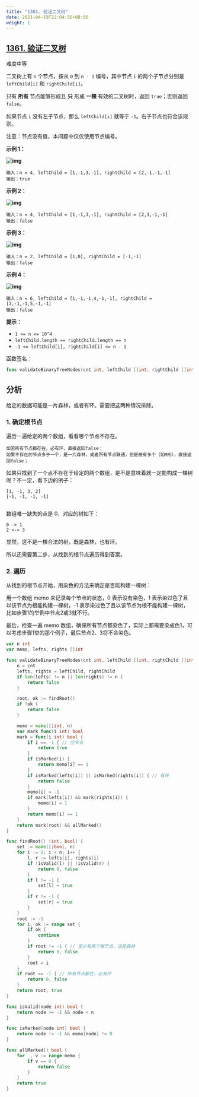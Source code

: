 ```yaml
---
title: "1361. 验证二叉树"
date: 2021-04-19T22:04:56+08:00
weight: 1
---
```


## [1361. 验证二叉树](https://leetcode-cn.com/problems/validate-binary-tree-nodes/)

难度中等

二叉树上有 `n` 个节点，按从 `0` 到 `n - 1` 编号，其中节点 `i` 的两个子节点分别是 `leftChild[i]` 和 `rightChild[i]`。

只有 **所有** 节点能够形成且 **只** 形成 **一棵** 有效的二叉树时，返回 `true`；否则返回 `false`。

如果节点 `i` 没有左子节点，那么 `leftChild[i]` 就等于 `-1`。右子节点也符合该规则。

注意：节点没有值，本问题中仅仅使用节点编号。

**示例 1：**

**![img](https://assets.leetcode-cn.com/aliyun-lc-upload/uploads/2020/02/23/1503_ex1.png)**

```
输入：n = 4, leftChild = [1,-1,3,-1], rightChild = [2,-1,-1,-1]
输出：true
```

**示例 2：**

**![img](https://assets.leetcode-cn.com/aliyun-lc-upload/uploads/2020/02/23/1503_ex2.png)**

```
输入：n = 4, leftChild = [1,-1,3,-1], rightChild = [2,3,-1,-1]
输出：false
```

**示例 3：**

**![img](https://assets.leetcode-cn.com/aliyun-lc-upload/uploads/2020/02/23/1503_ex3.png)**

```
输入：n = 2, leftChild = [1,0], rightChild = [-1,-1]
输出：false
```

**示例 4：**

**![img](https://assets.leetcode-cn.com/aliyun-lc-upload/uploads/2020/02/23/1503_ex4.png)**

```
输入：n = 6, leftChild = [1,-1,-1,4,-1,-1], rightChild = [2,-1,-1,5,-1,-1]
输出：false
```

**提示：**

- `1 <= n <= 10^4`
- `leftChild.length == rightChild.length == n`
- `-1 <= leftChild[i], rightChild[i] <= n - 1`

函数签名：

```go
func validateBinaryTreeNodes(cnt int, leftChild []int, rightChild []int) bool
```

## 分析

给定的数据可能是一片森林，或者有环。需要把这两种情况排除。

### 1. 确定根节点

遍历一遍给定的两个数组，看看哪个节点不存在。

```
如若所有节点都存在，必有环，直接返回false；
如果不存在的节点多于一个，是一片森林，或者所有节点联通，但是根有多个（如M形），直接返回false；
```

如果只找到了一个点不存在于给定的两个数组，是不是意味着就一定能构成一棵树呢？不一定，看下边的例子：

```
[1, -1, 3, 2]
[-1, -1, -1, -1]


```

数组唯一缺失的点是 0，对应的树如下：

```
0 -> 1
2 <-> 3
```

显然，这不是一棵合法的树，既是森林，也有环。

所以还需要第二步，从找到的根节点遍历得到答案。

### 2. 遍历

从找到的根节点开始，用染色的方法来确定是否能构建一棵树：

用一个数组 memo 来记录每个节点的状态，0 表示没有染色，1 表示染过色了且以该节点为根能构建一棵树，-1 表示染过色了且以该节点为根不能构建一棵树，比如步骤1的举例中节点2或3就不行。

最后，检查一遍 memo 数组，确保所有节点都染色了，实际上都需要染成色1，可以考虑步骤1举的那个例子，最后节点2、3将不会染色。

```go
var n int
var memo, lefts, rights []int

func validateBinaryTreeNodes(cnt int, leftChild []int, rightChild []int) bool {
	n = cnt
	lefts, rights = leftChild, rightChild
	if len(lefts) != n || len(rights) != n {
		return false
	}

	root, ok := findRoot()
	if !ok {
		return false
	}

	memo = make([]int, n)
	var mark func(i int) bool
	mark = func(i int) bool {
		if i == -1 { // 空节点
			return true
		}
		if isMarked(i) {
			return memo[i] == 1
		}
		if isMarked(lefts[i]) || isMarked(rights[i]) { // 有环
			return false
		}
		memo[i] = -1
		if mark(lefts[i]) && mark(rights[i]) {
			memo[i] = 1
		}
		return memo[i] == 1
	}
	return mark(root) && allMarked()
}

func findRoot() (int, bool) {
	set := make([]bool, n)
	for i := 0; i < n; i++ {
		l, r := lefts[i], rights[i]
		if !isValid(l) || !isValid(r) {
			return 0, false
		}
		if l != -1 {
			set[l] = true
		}
		if r != -1 {
			set[r] = true
		}
	}
	root := -1
	for i, ok := range set {
		if ok {
			continue
		}
		if root != -1 { // 至少有两个根节点，这是森林
			return 0, false
		}
		root = i
	}
	if root == -1 { // 所有节点都在，必有环
		return 0, false
	}
	return root, true
}

func isValid(node int) bool {
	return node >= -1 && node < n
}

func isMarked(node int) bool {
	return node != -1 && memo[node] != 0
}

func allMarked() bool {
	for _, v := range memo {
		if v == 0 {
			return false
		}
	}
	return true
}
```
